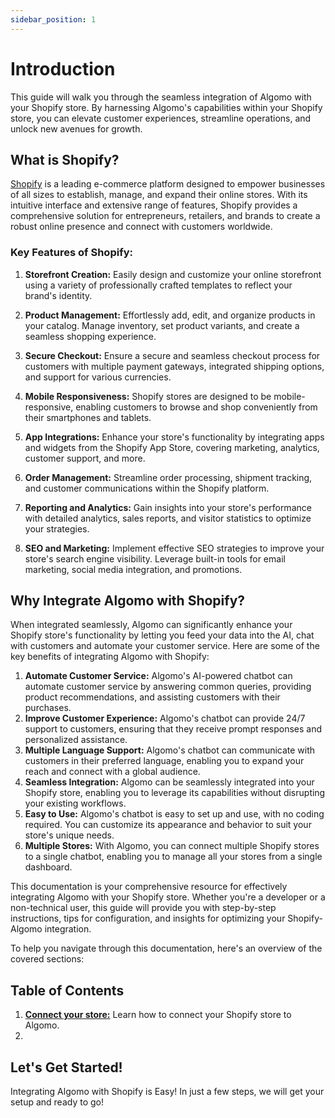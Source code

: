 ```yaml
---
sidebar_position: 1
---
```


# Introduction

This guide will walk you through the seamless integration of Algomo with your Shopify store. By harnessing Algomo's capabilities within your Shopify store, you can elevate customer experiences, streamline operations, and unlock new avenues for growth.

## What is Shopify?

[Shopify](https://www.shopify.com) is a leading e-commerce platform designed to empower businesses of all sizes to establish, manage, and expand their online stores. With its intuitive interface and extensive range of features, Shopify provides a comprehensive solution for entrepreneurs, retailers, and brands to create a robust online presence and connect with customers worldwide.

### Key Features of Shopify:

1. **Storefront Creation:** Easily design and customize your online storefront using a variety of professionally crafted templates to reflect your brand's identity.

2. **Product Management:** Effortlessly add, edit, and organize products in your catalog. Manage inventory, set product variants, and create a seamless shopping experience.

3. **Secure Checkout:** Ensure a secure and seamless checkout process for customers with multiple payment gateways, integrated shipping options, and support for various currencies.

4. **Mobile Responsiveness:** Shopify stores are designed to be mobile-responsive, enabling customers to browse and shop conveniently from their smartphones and tablets.

5. **App Integrations:** Enhance your store's functionality by integrating apps and widgets from the Shopify App Store, covering marketing, analytics, customer support, and more.

6. **Order Management:** Streamline order processing, shipment tracking, and customer communications within the Shopify platform.

7. **Reporting and Analytics:** Gain insights into your store's performance with detailed analytics, sales reports, and visitor statistics to optimize your strategies.

8. **SEO and Marketing:** Implement effective SEO strategies to improve your store's search engine visibility. Leverage built-in tools for email marketing, social media integration, and promotions.

## Why Integrate Algomo with Shopify?

When integrated seamlessly, Algomo can significantly enhance your Shopify store's functionality by letting you feed your data into the AI, chat with customers and automate your customer service. Here are some of the key benefits of integrating Algomo with Shopify:

1. **Automate Customer Service:** Algomo's AI-powered chatbot can automate customer service by answering common queries, providing product recommendations, and assisting customers with their purchases.
2. **Improve Customer Experience:** Algomo's chatbot can provide 24/7 support to customers, ensuring that they receive prompt responses and personalized assistance.
3. **Multiple Language Support:** Algomo's chatbot can communicate with customers in their preferred language, enabling you to expand your reach and connect with a global audience.
4. **Seamless Integration:** Algomo can be seamlessly integrated into your Shopify store, enabling you to leverage its capabilities without disrupting your existing workflows.
5. **Easy to Use:** Algomo's chatbot is easy to set up and use, with no coding required. You can customize its appearance and behavior to suit your store's unique needs.
6. **Multiple Stores:** With Algomo, you can connect multiple Shopify stores to a single chatbot, enabling you to manage all your stores from a single dashboard.

This documentation is your comprehensive resource for effectively integrating Algomo with your Shopify store. Whether you're a developer or a non-technical user, this guide will provide you with step-by-step instructions, tips for configuration, and insights for optimizing your Shopify-Algomo integration.

To help you navigate through this documentation, here's an overview of the covered sections:

## Table of Contents

1. [**Connect your store:**](Connect%20your%20store.md) Learn how to connect your Shopify store to Algomo.
2.

## Let's Get Started!

Integrating Algomo with Shopify is Easy! In just a few steps, we will get your setup and ready to go!
